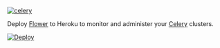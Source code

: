 [![celery](https://cloud.githubusercontent.com/assets/83319/7286888/a74b4abc-e91d-11e4-989a-52718c4bd92f.jpg)](https://www.flickr.com/photos/thedelicious/4249693470)

Deploy [Flower](https://github.com/mher/flower/) to Heroku to monitor and administer your [Celery](http://www.celeryproject.org/) clusters.

[![Deploy](https://www.herokucdn.com/deploy/button.png)](https://heroku.com/deploy)
